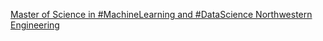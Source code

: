 [Master of Science in #MachineLearning and #DataScience   Northwestern Engineering](https://qi.tc/qi/115607)